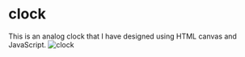 # clock 
This is an analog clock that I have designed using HTML canvas and JavaScript.
![clock](https://github.com/rezaa1990/clock/assets/137599894/dd608bb5-2492-44e8-92e7-db93b8c965c3)

